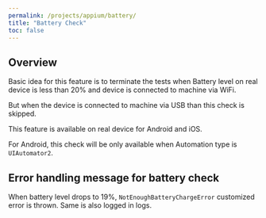 ```yaml
---
permalink: /projects/appium/battery/
title: "Battery Check"
toc: false
---
```


## Overview

Basic idea for this feature is to terminate the tests when Battery level on real device is less than 20% and device is connected to machine via WiFi.

But when the device is connected to machine via USB than this check is skipped.

This feature is available on real device for Android and iOS.

For Android, this check will be only available when Automation type is `UIAutomator2`.

## Error handling message for battery check

When battery level drops to 19%, `NotEnoughBatteryChargeError` customized error is thrown. Same is also logged in logs.
